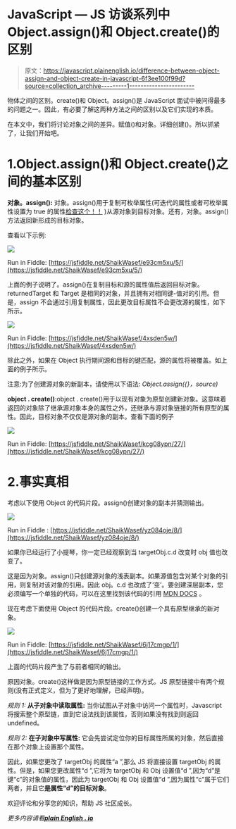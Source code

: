 # JavaScript — JS 访谈系列中 Object.assign()和 Object.create()的区别

> 原文：<https://javascript.plainenglish.io/difference-between-object-assign-and-object-create-in-javascript-6f3ee100f99d?source=collection_archive---------1----------------------->

物体之间的区别。create()和 Object。assign()是 JavaScript 面试中被问得最多的问题之一。因此，有必要了解这两种方法之间的区别以及它们实现的本质。

在本文中，我们将讨论对象之间的差异。赋值()和对象。详细创建()。所以抓紧了，让我们开始吧。

# 1.Object.assign()和 Object.create()之间的基本区别

**对象。assign():** 对象。assign()用于复制可枚举属性(可迭代的属性或者可枚举属性设置为 true 的属性[检查这个！！](https://www.geeksforgeeks.org/what-does-enumerable-property-mean-in-javascript/) )从源对象到目标对象。还有，对象。assign()方法返回新形成的目标对象。

查看以下示例:

![](img/40b15e5707975ba0f21d79b1ff6f5f35.png)

Run in Fiddle: [https://jsfiddle.net/ShaikWasef/e93cm5xu/5/](https://jsfiddle.net/ShaikWasef/e93cm5xu/5/)

上面的例子说明了。assign()在复制目标和源的属性值后返回目标对象。returnedTarget 和 Target 是相同的对象，并且拥有对相同键-值对的引用。但是，assign 不会通过引用复制属性，因此更改目标属性不会更改源的属性，如下所示。

![](img/d3103482d07725baff8e99f49c5aef6a.png)

Run in Fiddle: [https://jsfiddle.net/ShaikWasef/4xsden5w/](https://jsfiddle.net/ShaikWasef/4xsden5w/)

除此之外，如果在 Object 执行期间源和目标的键匹配，源的属性将被覆盖。如上面的例子所示。

注意:为了创建源对象的新副本，请使用以下语法: *Object.assign({}，source)*

**object . create()**:object . create()用于以现有对象为原型创建新对象。这意味着返回的对象除了继承源对象本身的属性之外，还继承与源对象链接的所有原型的属性。因此，目标对象不仅仅是源对象的副本。查看下面的例子

![](img/60d2da6747071dad6e36bc5c485c9c82.png)

Run in Fiddle: [https://jsfiddle.net/ShaikWasef/kcg08ypn/27/](https://jsfiddle.net/ShaikWasef/kcg08ypn/27/)

# 2.事实真相

考虑以下使用 Object 的代码片段。assign()创建对象的副本并猜测输出。

![](img/a9e0bd245262220fa133affd9955b099.png)

Run in Fiddle : [https://jsfiddle.net/ShaikWasef/yz084oje/8/](https://jsfiddle.net/ShaikWasef/yz084oje/8/)

如果你已经运行了小提琴，你一定已经观察到当 targetObj.c.d 改变时 obj 值也改变了。

这是因为对象。assign()只创建源对象的浅表副本。如果源值包含对某个对象的引用，则复制对该对象的引用。因此 obj。c.d 也改成了‘变’。要创建深层副本，您必须编写一个单独的代码，可以在这里找到该代码的引用 [MDN DOCS](https://developer.mozilla.org/en-US/docs/Web/JavaScript/Reference/Global_Objects/Object/assign) 。

现在考虑下面使用 Object 的代码片段。create()创建一个具有原型继承的新对象。

![](img/946f2b739088b1633cf00ed522ba1e83.png)

Run in Fiddle: [https://jsfiddle.net/ShaikWasef/6j17cmgp/1/](https://jsfiddle.net/ShaikWasef/6j17cmgp/1/)

上面的代码片段产生了与前者相同的输出。

原因对象。create()这样做是因为原型链接的工作方式。JS 原型链接中有两个规则(没有正式定义，但为了更好地理解，已经声明)。

*规则 1:* **从子对象中读取属性:** 当你试图从子对象中访问一个属性时，Javascript 将搜索整个原型链，直到它设法找到该属性，否则如果没有找到则返回 undefined。

*规则 2:* **在子对象中写属性:** 它会先尝试定位你的目标属性所属的对象，然后直接在那个对象上设置那个属性。

因此，如果您更改了 targetObj 的属性“a ”,那么 JS 将直接设置 targetObj 的属性。但是，如果您更改属性“d ”,它将为 targetObj 和 Obj 设置值“d ”,因为“d”是键“c”的对象值的属性，因此为 targetObj 和 Obj 设置值“d ”,因为属性“c”属于它们两者，并且它**是属性“d”的目标对象**。

欢迎评论和分享您的知识，帮助 JS 社区成长。

*更多内容请看*[***plain English . io***](http://plainenglish.io)